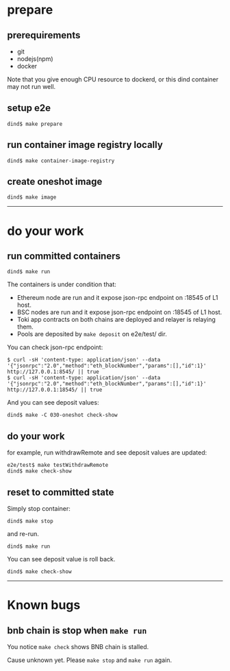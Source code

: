 # prepare

## prerequirements

 - git
 - nodejs(npm)
 - docker

Note that you give enough CPU resource to dockerd, or this dind container may not run well.

## setup e2e

```
dind$ make prepare
```

## run container image registry locally

```
dind$ make container-image-registry
```

## create oneshot image

```
dind$ make image
```

---
# do your work

## run committed containers

```
dind$ make run
```

The containers is under condition that:
  - Ethereum node are run and it expose json-rpc endpoint on :18545 of L1 host.
  - BSC nodes are run and it expose json-rpc endpoint on :18545 of L1 host.
  - Toki app contracts on both chains are deployed and relayer is relaying them.
  - Pools are deposited by `make deposit` on e2e/test/ dir.

You can check json-rpc endpoint:

```
$ curl -sH 'content-type: application/json' --data '{"jsonrpc":"2.0","method":"eth_blockNumber","params":[],"id":1}' http://127.0.0.1:8545/ || true
$ curl -sH 'content-type: application/json' --data '{"jsonrpc":"2.0","method":"eth_blockNumber","params":[],"id":1}' http://127.0.0.1:18545/ || true
```

And you can see deposit values:

```
dind$ make -C 030-oneshot check-show
```


## do your work

for example, run withdrawRemote and see deposit values are updated:

```
e2e/test$ make testWithdrawRemote
dind$ make check-show
```

## reset to committed state

Simply stop container:

```
dind$ make stop
```

and re-run.

```
dind$ make run
```

You can see deposit value is roll back.

```
dind$ make check-show
```

---
# Known bugs

## bnb chain is stop when `make run`

You notice `make check` shows BNB chain is stalled.

Cause unknown yet.
Please `make stop` and `make run` again.
